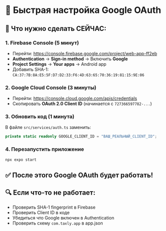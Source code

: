 # 🚀 Быстрая настройка Google OAuth

## 📱 Что нужно сделать СЕЙЧАС:

### 1. Firebase Console (5 минут)
- Перейти: https://console.firebase.google.com/project/web-app-ff2eb
- **Authentication** → **Sign-in method** → Включить **Google**
- **Project Settings** → **Your apps** → Android app
- Добавить SHA-1: `CA:37:7B:8A:E5:5F:D7:D2:33:F6:4D:63:65:70:36:19:81:15:9E:06`

### 2. Google Cloud Console (3 минуты)
- Перейти: https://console.cloud.google.com/apis/credentials
- Скопировать **OAuth 2.0 Client ID** (начинается с `727366597782-...`)

### 3. Обновить код (1 минута)
В файле `src/services/auth.ts` заменить:
```typescript
private static readonly GOOGLE_CLIENT_ID = "ВАШ_РЕАЛЬНЫЙ_CLIENT_ID";
```

### 4. Перезапустить приложение
```bash
npx expo start
```

## ✅ После этого Google OAuth будет работать!

## 🔍 Если что-то не работает:
- Проверить SHA-1 fingerprint в Firebase
- Проверить Client ID в коде
- Убедиться что Google включен в Authentication
- Проверить схему `com.taxly.app` в app.json 
